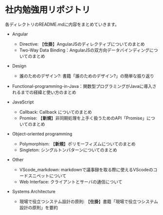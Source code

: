 # 社内勉強用リポジトリ

各ディレクトリのREADME.mdに内容をまとめていきます。

- Angular
  - Directive: 【**仕掛**】AngularJSのディレクティブについてのまとめ
  - Two-Way Data Binding：AngularJSの双方向データバインディングについてのまとめ
  
- Design
  - 誰のためのデザイン?: 書籍「誰のためのデザイン?」の簡単な振り返り

- Functional-programming-in-Java：関数型プログラミングがJavaに導入されるまでの経緯と使い方のまとめ

- JavaScript
  - Callback: Callback についてのまとめ
  - Promise: 【**新規**】非同期処理を上手く扱うためのAPI「Promise」についてのまとめ

- Object-oriented programming
  - Polymorphism: 【**新規**】ポリモーフィズムについてのまとめ
  - Singleton: シングルトンパターンについてのまとめ
  
- Other
  - VScode_markdown: markdownで議事録を取る際に使えるVScodeのコードスニペットについて
  - Web Interface: クライアントとサーバの通信について
  
- Systems Architecture
  - 現場で役立つシステム設計の原則: 【**仕掛**】書籍「現場で役立つシステム設計の原則」を要約


